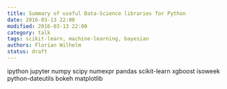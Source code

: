 ```yaml
---
title: Summary of useful Data-Science libraries for Python
date: 2016-03-13 22:00
modified: 2016-03-13 22:00
category: talk
tags: scikit-learn, machine-learning, bayesian
authors: Florian Wilhelm
status: draft
---
```


ipython
jupyter
numpy
scipy
numexpr
pandas
scikit-learn
xgboost
isoweek
python-dateutils
bokeh
matplotlib
